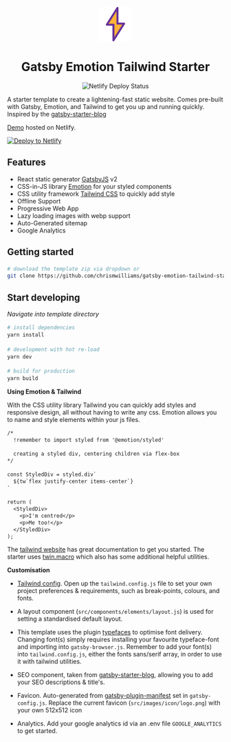 <p align="center">
  <a href="https://www.gatsbyjs.org">
    <img alt="Gatsby" src="./src/images/icon/logo.png" width="80" />
  </a>
</p>
<h1 align="center">
  Gatsby Emotion Tailwind Starter
</h1>

<p align="center">
  <img src="https://api.netlify.com/api/v1/badges/55304957-dc11-4f85-9975-157021aa405a/deploy-status" alt="Netlify Deploy Status">
</p>

A starter template to create a lightening-fast static website. Comes pre-built with Gatsby, Emotion, and Tailwind to get you up and running quickly. Inspired by the [gatsby-starter-blog](https://github.com/gatsbyjs/gatsby-starter-blog)

[Demo](https://gatsby-emotion-tailwind-starter.netlify.app) hosted on Netlify.

[![Deploy to Netlify](https://www.netlify.com/img/deploy/button.svg)](https://app.netlify.com/start/deploy?repository=https://github.com/chrismwilliams/gatsby-emotion-tailwind-starter)

## Features

- React static generator [GatsbyJS](https://www.gatsbyjs.org/) v2
- CSS-in-JS library [Emotion](https://emotion.sh/) for your styled components
- CSS utility framework [Tailwind CSS](https://tailwindcss.com/docs/what-is-tailwind/) to quickly add style
- Offline Support
- Progressive Web App
- Lazy loading images with webp support
- Auto-Generated sitemap
- Google Analytics

## Getting started

```sh
# download the template zip via dropdown or
git clone https://github.com/chrismwilliams/gatsby-emotion-tailwind-starter.git
```

## Start developing

_Navigate into template directory_

```sh
# install dependencies
yarn install

# development with hot re-load
yarn dev

# build for production
yarn build
```

**Using Emotion & Tailwind**

With the CSS utility library Tailwind you can quickly add styles and responsive design, all without having to write any css. Emotion allows you to name and style elements within your js files.

```JSX
/*
  !remember to import styled from '@emotion/styled'

  creating a styled div, centering children via flex-box
*/

const StyledDiv = styled.div`
  ${tw`flex justify-center items-center`}
`

return (
  <StyledDiv>
    <p>I'm centred</p>
    <p>Me too!</p>
  </StyledDiv>
);
```

The [tailwind website](https://tailwindcss.com) has great documentation to get you started. The starter uses [twin.macro](https://github.com/ben-rogerson/twin.macro) which also has some additional helpful utilities.

**Customisation**

- [Tailwind config](https://tailwindcss.com/docs/configuration). Open up the `tailwind.config.js` file to set your own project preferences & requirements, such as break-points, colours, and fonts.

- A layout component (`src/components/elements/layout.js`) is used for setting a standardised default layout.

- This template uses the plugin [typefaces](https://github.com/KyleAMathews/typefaces/blob/master/README.md) to optimise font delivery. Changing font(s) simply requires installing your favourite typeface-font and importing into `gatsby-browser.js`. Remember to add your font(s) into `tailwind.config.js`, either the fonts sans/serif array, in order to use it with tailwind utilities.

- SEO component, taken from [gatsby-starter-blog](https://github.com/gatsbyjs/gatsby-starter-blog), allowing you to add your SEO descriptions & title's.

- Favicon. Auto-generated from [gatsby-plugin-manifest](https://github.com/gatsbyjs/gatsby/tree/master/packages/gatsby-plugin-manifest#readme) set in `gatsby-config.js`. Replace the current favicon (`src/images/icon/logo.png`) with your own 512x512 icon

- Analytics. Add your google analytics id via an .env file `GOOGLE_ANALYTICS` to get started.
